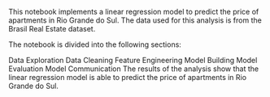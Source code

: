 This notebook implements a linear regression model to predict the price of apartments in Rio Grande do Sul. The data used for this analysis is from the Brasil Real Estate dataset.

The notebook is divided into the following sections:

Data Exploration
Data Cleaning
Feature Engineering
Model Building
Model Evaluation
Model Communication
The results of the analysis show that the linear regression model is able to predict the price of apartments in Rio Grande do Sul.
